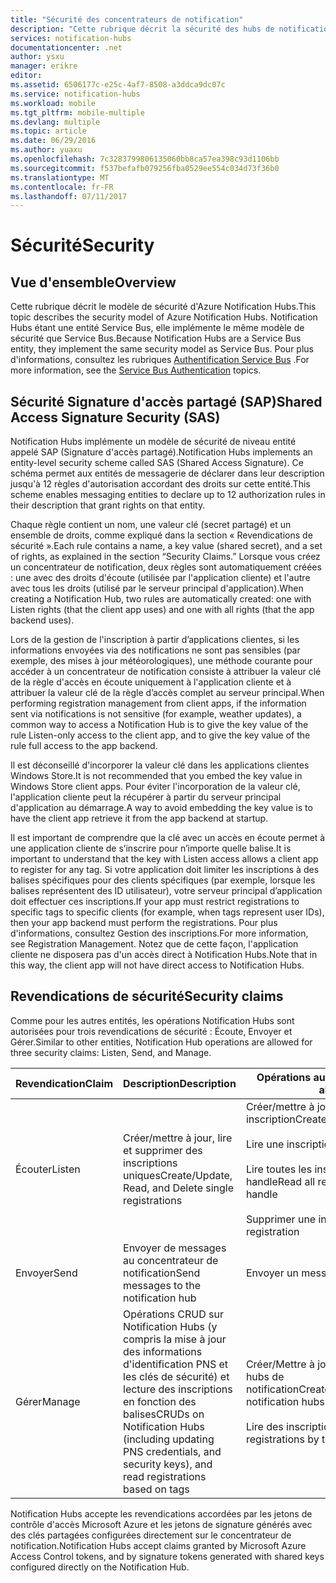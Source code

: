 ```yaml
---
title: "Sécurité des concentrateurs de notification"
description: "Cette rubrique décrit la sécurité des hubs de notification Azure."
services: notification-hubs
documentationcenter: .net
author: ysxu
manager: erikre
editor: 
ms.assetid: 6506177c-e25c-4af7-8508-a3ddca9dc07c
ms.service: notification-hubs
ms.workload: mobile
ms.tgt_pltfrm: mobile-multiple
ms.devlang: multiple
ms.topic: article
ms.date: 06/29/2016
ms.author: yuaxu
ms.openlocfilehash: 7c3283799806135060bb8ca57ea398c93d1106bb
ms.sourcegitcommit: f537befafb079256fba0529ee554c034d73f36b0
ms.translationtype: MT
ms.contentlocale: fr-FR
ms.lasthandoff: 07/11/2017
---
```

# <a name="security"></a><span data-ttu-id="30a1e-103">Sécurité</span><span class="sxs-lookup"><span data-stu-id="30a1e-103">Security</span></span>
## <a name="overview"></a><span data-ttu-id="30a1e-104">Vue d'ensemble</span><span class="sxs-lookup"><span data-stu-id="30a1e-104">Overview</span></span>
<span data-ttu-id="30a1e-105">Cette rubrique décrit le modèle de sécurité d'Azure Notification Hubs.</span><span class="sxs-lookup"><span data-stu-id="30a1e-105">This topic describes the security model of Azure Notification Hubs.</span></span> <span data-ttu-id="30a1e-106">Notification Hubs étant une entité Service Bus, elle implémente le même modèle de sécurité que Service Bus.</span><span class="sxs-lookup"><span data-stu-id="30a1e-106">Because Notification Hubs are a Service Bus entity, they implement the same security model as Service Bus.</span></span> <span data-ttu-id="30a1e-107">Pour plus d'informations, consultez les rubriques [Authentification Service Bus](https://msdn.microsoft.com/library/azure/dn155925.aspx) .</span><span class="sxs-lookup"><span data-stu-id="30a1e-107">For more information, see the [Service Bus Authentication](https://msdn.microsoft.com/library/azure/dn155925.aspx) topics.</span></span>

## <a name="shared-access-signature-security-sas"></a><span data-ttu-id="30a1e-108">Sécurité Signature d'accès partagé (SAP)</span><span class="sxs-lookup"><span data-stu-id="30a1e-108">Shared Access Signature Security (SAS)</span></span>
<span data-ttu-id="30a1e-109">Notification Hubs implémente un modèle de sécurité de niveau entité appelé SAP (Signature d'accès partagé).</span><span class="sxs-lookup"><span data-stu-id="30a1e-109">Notification Hubs implements an entity-level security scheme called SAS (Shared Access Signature).</span></span> <span data-ttu-id="30a1e-110">Ce schéma permet aux entités de messagerie de déclarer dans leur description jusqu'à 12 règles d'autorisation accordant des droits sur cette entité.</span><span class="sxs-lookup"><span data-stu-id="30a1e-110">This scheme enables messaging entities to declare up to 12 authorization rules in their description that grant rights on that entity.</span></span>

<span data-ttu-id="30a1e-111">Chaque règle contient un nom, une valeur clé (secret partagé) et un ensemble de droits, comme expliqué dans la section « Revendications de sécurité ».</span><span class="sxs-lookup"><span data-stu-id="30a1e-111">Each rule contains a name, a key value (shared secret), and a set of rights, as explained in the section “Security Claims.”</span></span> <span data-ttu-id="30a1e-112">Lorsque vous créez un concentrateur de notification, deux règles sont automatiquement créées : une avec des droits d'écoute (utilisée par l'application cliente) et l'autre avec tous les droits (utilisé par le serveur principal d'application).</span><span class="sxs-lookup"><span data-stu-id="30a1e-112">When creating a Notification Hub, two rules are automatically created: one with Listen rights (that the client app uses) and one with all rights (that the app backend uses).</span></span>

<span data-ttu-id="30a1e-113">Lors de la gestion de l'inscription à partir d’applications clientes, si les informations envoyées via des notifications ne sont pas sensibles (par exemple, des mises à jour météorologiques), une méthode courante pour accéder à un concentrateur de notification consiste à attribuer la valeur clé de la règle d'accès en écoute uniquement à l'application cliente et à attribuer la valeur clé de la règle d’accès complet au serveur principal.</span><span class="sxs-lookup"><span data-stu-id="30a1e-113">When performing registration management from client apps, if the information sent via notifications is not sensitive (for example, weather updates), a common way to access a Notification Hub is to give the key value of the rule Listen-only access to the client app, and to give the key value of the rule full access to the app backend.</span></span>

<span data-ttu-id="30a1e-114">Il est déconseillé d'incorporer la valeur clé dans les applications clientes Windows Store.</span><span class="sxs-lookup"><span data-stu-id="30a1e-114">It is not recommended that you embed the key value in Windows Store client apps.</span></span> <span data-ttu-id="30a1e-115">Pour éviter l'incorporation de la valeur clé, l'application cliente peut la récupérer à partir du serveur principal d'application au démarrage.</span><span class="sxs-lookup"><span data-stu-id="30a1e-115">A way to avoid embedding the key value is to have the client app retrieve it from the app backend at startup.</span></span>

<span data-ttu-id="30a1e-116">Il est important de comprendre que la clé avec un accès en écoute permet à une application cliente de s’inscrire pour n’importe quelle balise.</span><span class="sxs-lookup"><span data-stu-id="30a1e-116">It is important to understand that the key with Listen access allows a client app to register for any tag.</span></span> <span data-ttu-id="30a1e-117">Si votre application doit limiter les inscriptions à des balises spécifiques pour des clients spécifiques (par exemple, lorsque les balises représentent des ID utilisateur), votre serveur principal d’application doit effectuer ces inscriptions.</span><span class="sxs-lookup"><span data-stu-id="30a1e-117">If your app must restrict registrations to specific tags to specific clients (for example, when tags represent user IDs), then your app backend must perform the registrations.</span></span> <span data-ttu-id="30a1e-118">Pour plus d'informations, consultez Gestion des inscriptions.</span><span class="sxs-lookup"><span data-stu-id="30a1e-118">For more information, see Registration Management.</span></span> <span data-ttu-id="30a1e-119">Notez que de cette façon, l'application cliente ne disposera pas d'un accès direct à Notification Hubs.</span><span class="sxs-lookup"><span data-stu-id="30a1e-119">Note that in this way, the client app will not have direct access to Notification Hubs.</span></span>

## <a name="security-claims"></a><span data-ttu-id="30a1e-120">Revendications de sécurité</span><span class="sxs-lookup"><span data-stu-id="30a1e-120">Security claims</span></span>
<span data-ttu-id="30a1e-121">Comme pour les autres entités, les opérations Notification Hubs sont autorisées pour trois revendications de sécurité : Écoute, Envoyer et Gérer.</span><span class="sxs-lookup"><span data-stu-id="30a1e-121">Similar to other entities, Notification Hub operations are allowed for three security claims: Listen, Send, and Manage.</span></span>

| <span data-ttu-id="30a1e-122">Revendication</span><span class="sxs-lookup"><span data-stu-id="30a1e-122">Claim</span></span> | <span data-ttu-id="30a1e-123">Description</span><span class="sxs-lookup"><span data-stu-id="30a1e-123">Description</span></span> | <span data-ttu-id="30a1e-124">Opérations autorisées</span><span class="sxs-lookup"><span data-stu-id="30a1e-124">Operations allowed</span></span> |
| --- | --- | --- |
| <span data-ttu-id="30a1e-125">Écouter</span><span class="sxs-lookup"><span data-stu-id="30a1e-125">Listen</span></span> |<span data-ttu-id="30a1e-126">Créer/mettre à jour, lire et supprimer des inscriptions uniques</span><span class="sxs-lookup"><span data-stu-id="30a1e-126">Create/Update, Read, and Delete single registrations</span></span> |<span data-ttu-id="30a1e-127">Créer/mettre à jour une inscription</span><span class="sxs-lookup"><span data-stu-id="30a1e-127">Create/Update registration</span></span><br><br><span data-ttu-id="30a1e-128">Lire une inscription</span><span class="sxs-lookup"><span data-stu-id="30a1e-128">Read registration</span></span><br><br><span data-ttu-id="30a1e-129">Lire toutes les inscriptions pour un handle</span><span class="sxs-lookup"><span data-stu-id="30a1e-129">Read all registrations for a handle</span></span><br><br><span data-ttu-id="30a1e-130">Supprimer une inscription</span><span class="sxs-lookup"><span data-stu-id="30a1e-130">Delete registration</span></span> |
| <span data-ttu-id="30a1e-131">Envoyer</span><span class="sxs-lookup"><span data-stu-id="30a1e-131">Send</span></span> |<span data-ttu-id="30a1e-132">Envoyer de messages au concentrateur de notification</span><span class="sxs-lookup"><span data-stu-id="30a1e-132">Send messages to the notification hub</span></span> |<span data-ttu-id="30a1e-133">Envoyer un message</span><span class="sxs-lookup"><span data-stu-id="30a1e-133">Send message</span></span> |
| <span data-ttu-id="30a1e-134">Gérer</span><span class="sxs-lookup"><span data-stu-id="30a1e-134">Manage</span></span> |<span data-ttu-id="30a1e-135">Opérations CRUD sur Notification Hubs (y compris la mise à jour des informations d'identification PNS et les clés de sécurité) et lecture des inscriptions en fonction des balises</span><span class="sxs-lookup"><span data-stu-id="30a1e-135">CRUDs on Notification Hubs (including updating PNS credentials, and security keys), and read registrations based on tags</span></span> |<span data-ttu-id="30a1e-136">Créer/Mettre à jour/Lire/Supprimer des hubs de notification</span><span class="sxs-lookup"><span data-stu-id="30a1e-136">Create/Update/Read/Delete notification hubs</span></span><br><br><span data-ttu-id="30a1e-137">Lire des inscriptions par balise</span><span class="sxs-lookup"><span data-stu-id="30a1e-137">Read registrations by tag</span></span> |

<span data-ttu-id="30a1e-138">Notification Hubs accepte les revendications accordées par les jetons de contrôle d'accès Microsoft Azure et les jetons de signature générés avec des clés partagées configurées directement sur le concentrateur de notification.</span><span class="sxs-lookup"><span data-stu-id="30a1e-138">Notification Hubs accept claims granted by Microsoft Azure Access Control tokens, and by signature tokens generated with shared keys configured directly on the Notification Hub.</span></span>

